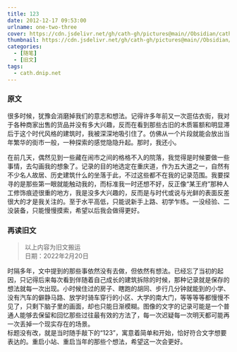 ```yaml
---
title: 123
date: 2012-12-17 09:53:00
urlname: one-two-three
cover: https://cdn.jsdelivr.net/gh/cath-gh/pictures@main//Obsidian/cath-gh.github.io/%E8%80%81%E8%83%A1%E5%90%8C.webp
thumbnail: https://cdn.jsdelivr.net/gh/cath-gh/pictures@main//Obsidian/cath-gh.github.io/%E8%80%81%E8%83%A1%E5%90%8C.webp
categories:
  - [随笔]
  - [旧文]
tags:
  - cath.dnip.net
---
```

### 原文
很多时候，犹豫会消磨掉我们的意志和想法。记得许多年前又一次逛估衣街，我对于各种商家出售的货品并没有多大兴趣，反而在看到那些古旧的木质匾额和明显滞后于这个时代风格的建筑时，我被深深地吸引住了。仿佛从一个片段就能会放出当年繁华的街市一般，一种探索的感觉隐隐升起。那时，我还小。

在前几天，偶然见到一些藏在闹市之间的格格不入的院落，我觉得是时候要做一些事情，去勾画我的想象了。记录的目的地选定在重庆道，作为五大道之一，自然有不少名人故居、历史建筑什么的坐落于此，不过这些都不在我的记录范围。我要探寻的是那些第一眼就能触动我的，而标准我一时还想不好，反正像“某王府”那种人工修饰痕迹很重的地方，我是没多大兴趣的，反而是与时代或说与光鲜的表面反差很大的才是我关注的。至于水平高低，只能说新手上路、初学乍练。一没经验、二没装备，只能慢慢摸索，希望以后我会做得更好。

<!--more-->

### 再读旧文
> 以上内容为旧文搬运  
> 日期：2022年2月20日


时隔多年，文中提到的那些事依然没有去做，但依然有想法。已经忘了当初的起因，只记得后来每次看到伴随着自己成长的建筑拆除的时候，那种记录就是保存的想法就每一次出现。小时候住过的房子、瞎跑的胡同、步行几分钟就能到的小学、没有汽车的僻静马路、放学时骑车穿行的小区、大学的南大门，等等等等都慢慢不见了，只剩下脑子里的画面，却也只能日渐模糊。图像的文字的记录可能是一个普通人能够去保留和回忆那些过往最有效的方法了，每一次迟疑每一次明天都可能再一次丢掉一个现实存在的场景。  
标题没有改，就是当时随手敲下的“123”，寓意着简单和开始，恰好符合文字想要表达的。重启小站、重启当年的那些个想法，希望这一次会更好。

